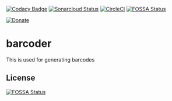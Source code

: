 [![Codacy Badge](https://api.codacy.com/project/badge/Grade/c8b6628a883949d6a5a09d96ad2ecc2f)](https://app.codacy.com/app/Gaardsholt/barcoder?utm_source=github.com&utm_medium=referral&utm_content=Gaardsholt/barcoder&utm_campaign=Badge_Grade_Dashboard)
[![Sonarcloud Status](https://sonarcloud.io/api/project_badges/measure?project=Gaardsholt_barcoder&metric=alert_status)](https://sonarcloud.io/dashboard?id=Gaardsholt_barcoder)
[![CircleCI](https://circleci.com/gh/Gaardsholt/barcoder.svg?style=svg)](https://circleci.com/gh/Gaardsholt/barcoder)
[![FOSSA Status](https://app.fossa.io/api/projects/git%2Bgithub.com%2FGaardsholt%2Fbarcoder.svg?type=shield)](https://app.fossa.io/projects/git%2Bgithub.com%2FGaardsholt%2Fbarcoder?ref=badge_shield)

[![Donate](https://img.shields.io/badge/Donate-PayPal-green.svg)](https://www.paypal.com/cgi-bin/webscr?cmd=_s-xclick&hosted_button_id=9KPNVPZ6HKYSQ&source=url)

# barcoder

This is used for generating barcodes



## License
[![FOSSA Status](https://app.fossa.io/api/projects/git%2Bgithub.com%2FGaardsholt%2Fbarcoder.svg?type=large)](https://app.fossa.io/projects/git%2Bgithub.com%2FGaardsholt%2Fbarcoder?ref=badge_large)